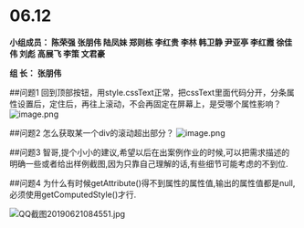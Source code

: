 # **06.12**

**小组成员： 陈荣强 张朋伟 陆凤妹  郑则栋 李红贵 李林 韩卫静 尹亚亭 李红霞  徐佳伟  刘彪  高展飞 李策  文君豪**

**组       长： 张朋伟**


##问题1  回到顶部按钮，用style.cssText正常，把cssText里面代码分开，分条属性设置后，定住后，再往上滚动，不会再固定在屏幕上，是受哪个属性影响？
![image.png](https://images.gitee.com/uploads/images/2019/0621/080642_5327c136_5067933.png)


##问题2  怎么获取某一个div的滚动超出部分？
![image.png](https://images.gitee.com/uploads/images/2019/0621/080642_e4b0979e_5067933.png)

##问题3  智哥,提个小小的建议,希望以后在出案例作业的时候,可以把需求描述的明确一些或者给出样例截图,因为只靠自己理解的话,有些细节可能考虑的不到位.

##问题4  为什么有时候getAttribute()得不到属性的属性值,输出的属性值都是null,必须使用getComputedStyle()才行. 

![QQ截图20190621084551.jpg](https://upload-images.jianshu.io/upload_images/2845301-6f3a485c2731e064.jpg?imageMogr2/auto-orient/strip%7CimageView2/2/w/1240)